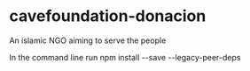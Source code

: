 # cavefoundation-donacion
 An islamic NGO aiming to serve the people

 In the command line run
 npm install --save --legacy-peer-deps

